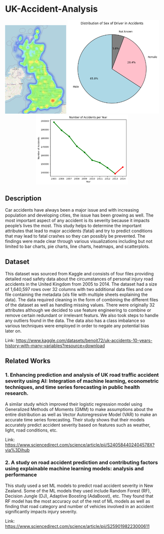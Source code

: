 # UK-Accident-Analysis

<p align="center">
  <img src="photos/heatmap.png" alt="Accident Heatmap" width="200">
  <img src="photos/gender_distributions.png" alt="Gender Distribution" width="300">
  <img src="photos/line_chart.png" alt="Accident Trend" width="300">
</p>


## Description

Car accidents have always been a major issue and with increasing population and developing cities, the issue has been growing as well. The most important aspect of any accident is its severity because it impacts people’s lives the most. This study helps to determine the important attributes that lead to major accidents (fatal) and try to predict conditions that may lead to fatal crashes so they can possibly be prevented. The findings were made clear through various visualizations including but not limited to bar charts, pie charts, line charts, heatmaps, and scatterplots.

## Dataset

This dataset was sourced from Kaggle and consists of four files providing detailed road safety data about the circumstances of personal injury road accidents in the United Kingdom from 2005 to 2014. The dataset had a size of 1,640,597 rows over 32 columns with two additional data files and one file containing the metadata (xls file with multiple sheets explaining the data). The data required cleaning in the form of combining the different files of the dataset as well as handling missing values. There were originally 32 attributes although we decided to use feature engineering to combine or remove certain redundant or irrelevant featurs. We also took steps to handle any outliers found in the data. The data also has a class imbalance so various techniques were employed in order to negate any potential bias later on.

Link: https://www.kaggle.com/datasets/benoit72/uk-accidents-10-years-history-with-many-variables?resource=download

## Related Works

### 1. Enhancing prediction and analysis of UK road traffic accident severity using AI: Integration of machine learning, econometric techniques, and time series forecasting in public health research.

A similar study which improved their logistic regression model using Generalized Methods of Moments (GMM) to make assumptions about the entire distribution as well as Vector Autoregressive Model (VAR) to make an accurate time series forecasting. Their study shows that their models accurately predict accident severity based on features such as weather, light, road conditions, etc.

Link: https://www.sciencedirect.com/science/article/pii/S240584402404578X?via%3Dihub

### 2. A study on road accident prediction and contributing factors using explainable machine learning models: analysis and performance

This study used a set ML models to predict road accident severity in New Zealand. Some of the ML models they used include Random Forest (RF), Decision Jungle (DJ), Adaptive Boosting (AdaBoost), etc. They found that RF model has the most accuracy out of the rest of ML models as well as finding that road category and number of vehicles involved in an accident significantly impacts injury severity.

Link: https://www.sciencedirect.com/science/article/pii/S2590198223000611
